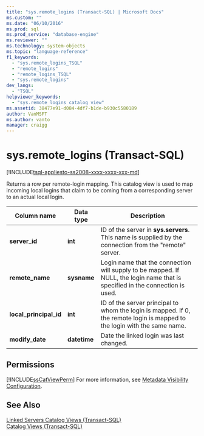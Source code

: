 ```yaml
---
title: "sys.remote_logins (Transact-SQL) | Microsoft Docs"
ms.custom: ""
ms.date: "06/10/2016"
ms.prod: sql
ms.prod_service: "database-engine"
ms.reviewer: ""
ms.technology: system-objects
ms.topic: "language-reference"
f1_keywords: 
  - "sys.remote_logins_TSQL"
  - "remote_logins"
  - "remote_logins_TSQL"
  - "sys.remote_logins"
dev_langs: 
  - "TSQL"
helpviewer_keywords: 
  - "sys.remote_logins catalog view"
ms.assetid: 38477e91-d084-4df7-b1de-b930c5580189
author: VanMSFT
ms.author: vanto
manager: craigg
---
```

# sys.remote_logins (Transact-SQL)
[!INCLUDE[tsql-appliesto-ss2008-xxxx-xxxx-xxx-md](../../includes/tsql-appliesto-ss2008-xxxx-xxxx-xxx-md.md)]

  Returns a row per remote-login mapping. This catalog view is used to map incoming local logins that claim to be coming from a corresponding server to an actual local login.  
  
|Column name|Data type|Description|  
|-----------------|---------------|-----------------|  
|**server_id**|**int**|ID of the server in **sys.servers**. This name is supplied by the connection from the "remote" server.|  
|**remote_name**|**sysname**|Login name that the connection will supply to be mapped. If NULL, the login name that is specified in the connection is used.|  
|**local_principal_id**|**int**|ID of the server principal to whom the login is mapped. If 0, the remote login is mapped to the login with the same name.|  
|**modify_date**|**datetime**|Date the linked login was last changed.|  
  
## Permissions  
 [!INCLUDE[ssCatViewPerm](../../includes/sscatviewperm-md.md)] For more information, see [Metadata Visibility Configuration](../../relational-databases/security/metadata-visibility-configuration.md).  
  
## See Also  
 [Linked Servers Catalog Views &#40;Transact-SQL&#41;](../../relational-databases/system-catalog-views/linked-servers-catalog-views-transact-sql.md)   
 [Catalog Views &#40;Transact-SQL&#41;](../../relational-databases/system-catalog-views/catalog-views-transact-sql.md)  
  
  
